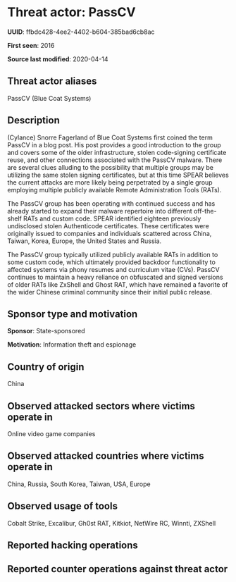 # Threat actor: PassCV

**UUID**: ffbdc428-4ee2-4402-b604-385bad6cb8ac

**First seen**: 2016

**Source last modified**: 2020-04-14

## Threat actor aliases

PassCV (Blue Coat Systems)

## Description

(Cylance) Snorre Fagerland of Blue Coat Systems first coined the term PassCV in a blog post. His post provides a good introduction to the group and covers some of the older infrastructure, stolen code-signing certificate reuse, and other connections associated with the PassCV malware. There are several clues alluding to the possibility that multiple groups may be utilizing the same stolen signing certificates, but at this time SPEAR believes the current attacks are more likely being perpetrated by a single group employing multiple publicly available Remote Administration Tools (RATs).

The PassCV group has been operating with continued success and has already started to expand their malware repertoire into different off-the-shelf RATs and custom code. SPEAR identified eighteen previously undisclosed stolen Authenticode certificates. These certificates were originally issued to companies and individuals scattered across China, Taiwan, Korea, Europe, the United States and Russia.

The PassCV group typically utilized publicly available RATs in addition to some custom code, which ultimately provided backdoor functionality to affected systems via phony resumes and curriculum vitae (CVs). PassCV continues to maintain a heavy reliance on obfuscated and signed versions of older RATs like ZxShell and Ghost RAT, which have remained a favorite of the wider Chinese criminal community since their initial public release.

## Sponsor type and motivation

**Sponsor**: State-sponsored

**Motivation**: Information theft and espionage


## Country of origin

China

## Observed attacked sectors where victims operate in

Online video game companies

## Observed attacked countries where victims operate in

China, Russia, South Korea, Taiwan, USA, Europe

## Observed usage of tools

Cobalt Strike, Excalibur, Gh0st RAT, Kitkiot, NetWire RC, Winnti, ZXShell

## Reported hacking operations



## Reported counter operations against threat actor





